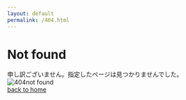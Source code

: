 ```yaml
---
layout: default
permalink: /404.html
---
```


# Not found  
申し訳ございません。指定したページは見つかりませんでした。    
![404not found](https://raw.githubusercontent.com/njj12/njj12.github.io/master/public/images/404.png "404")  
[back to home](http://web.njj12.net/)<br/>
